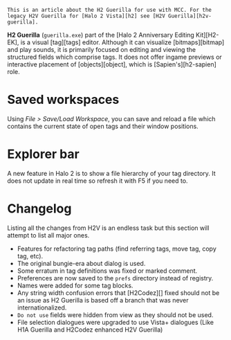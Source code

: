 ```.alert
This is an article about the H2 Guerilla for use with MCC. For the legacy H2V Guerilla for [Halo 2 Vista][h2] see [H2V Guerilla][h2v-guerilla].
```

**H2 Guerilla** (`guerilla.exe`)  part of the [Halo 2 Anniversary Editing Kit][H2-EK], is a visual [tag][tags] editor. Although it can visualize [bitmaps][bitmap] and play sounds, it is primarily focused on editing and viewing the structured fields which comprise tags. It does not offer ingame previews or interactive placement of [objects][object], which is [Sapien's][h2-sapien] role.

# Saved workspaces
Using _File > Save/Load Workspace_, you can save and reload a file which contains the current state of open tags and their window positions.

# Explorer bar
A new feature in Halo 2 is to show a file hierarchy of your tag directory. It does not update in real time so refresh it with F5 if you need to.

# Changelog
Listing all the changes from H2V is an endless task but this section will attempt to list all major ones.
- Features for refactoring tag paths (find referring tags, move tag, copy tag, etc).
- The original bungie-era about dialog is used.
- Some erratum in tag definitions was fixed or marked comment.
- Preferences are now saved to the `prefs` directory instead of registry.
- Names were added for some tag blocks.
- Any string width confusion errors that [H2Codez][] fixed should not be an issue as H2 Guerilla is based off a branch that was never internationalized.
- `Do not use` fields were hidden from view as they should not be used.
- File selection dialogues were upgraded to use Vista+ dialogues (Like H1A Guerilla and H2Codez enhanced H2V Guerilla)
